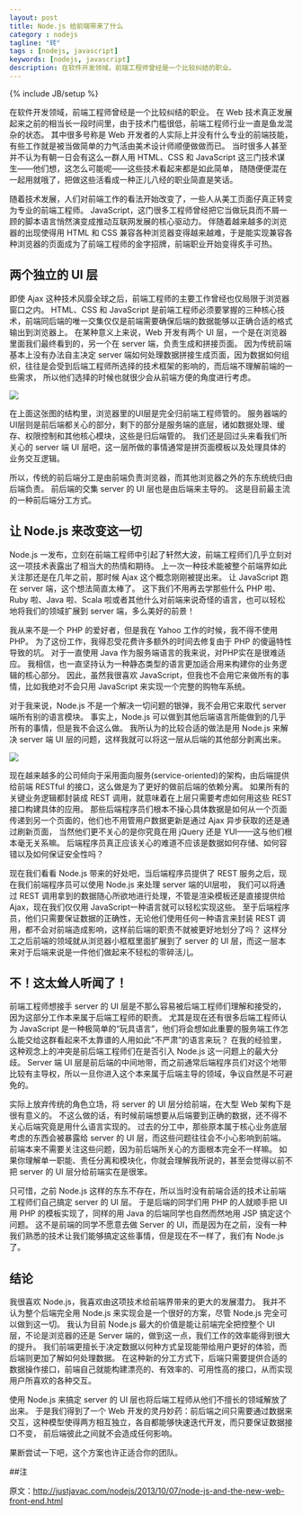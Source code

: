 ```yaml
---
layout: post
title: Node.js 给前端带来了什么
category : nodejs
tagline: "转"
tags : [nodejs, javascript]
keywords: [nodejs, javascript]
description: 在软件开发领域，前端工程师曾经是一个比较纠结的职业。
---
```

{% include JB/setup %}

在软件开发领域，前端工程师曾经是一个比较纠结的职业。
在 Web 技术真正发展起来之前的相当长一段时间里，由于技术门槛很低，前端工程师行业一直是鱼龙混杂的状态。
其中很多号称是 Web 开发者的人实际上并没有什么专业的前端技能，有些工作就是被当做简单的力气活由美术设计师顺便做做而已。
当时很多人甚至并不认为有朝一日会有这么一群人用 HTML、CSS 和 JavaScript 这三门技术谋生——他们想，这怎么可能呢——这些技术看起来都是如此简单，
随随便便混在一起用就哦了，把做这些活看成一种正儿八经的职业简直是笑话。

随着技术发展，人们对前端工作的看法开始改变了，一些人从美工页面仔真正转变为专业的前端工程师。
JavaScript，这门很多工程师曾经把它当做玩具而不屑一顾的脚本语言悄然演变成推动互联网发展的核心驱动力。
伴随着越来越多的浏览器的出现使得用 HTML 和 CSS 兼容各种浏览器变得越来越难，于是能实现兼容各种浏览器的页面成为了前端工程师的金字招牌，前端职业开始变得炙手可热。

## 两个独立的 UI 层

即使 Ajax 这种技术风靡全球之后，前端工程师的主要工作曾经也仅局限于浏览器窗口之内。
HTML、CSS 和 JavaScript 是前端工程师必须要掌握的三种核心技术，前端同后端的唯一交集仅仅是前端需要确保后端的数据能够以正确合适的格式输出到浏览器上。
在某种意义上来说，Web 开发有两个 UI 层，一个是在浏览器里面我们最终看到的，另一个在 server 端，负责生成和拼接页面。
因为传统前端基本上没有办法自主决定 server 端如何处理数据拼接生成页面，因为数据如何组织，往往是会受到后端工程师所选择的技术框架的影响的，而后端不理解前端的一些需求，
所以他们选择的时候也就很少会从前端方便的角度进行考虑。

![]({{BLOG_IMG}}123.png)

在上面这张图的结构里，浏览器里的UI层是完全归前端工程师管的。
服务器端的UI层则是前后端都关心的部分，剩下的部分是服务端的底层，诸如数据处理、缓存、权限控制和其他核心模块，这些是归后端管的。
我们还是回过头来看我们所关心的 server 端 UI 层吧，这一层所做的事情通常是拼页面模板以及处理具体的业务交互逻辑。

所以，传统的前后端分工是由前端负责浏览器，而其他浏览器之外的东东统统归由后端负责。
前后端的交集 server 的 UI 层也是由后端来主导的。
这是目前最主流的一种前后端分工方式。

## 让 Node.js 来改变这一切

Node.js 一发布，立刻在前端工程师中引起了轩然大波，前端工程师们几乎立刻对这一项技术表露出了相当大的热情和期待。
上一次一种技术能被整个前端界如此关注那还是在几年之前，那时候 Ajax 这个概念刚刚被提出来。
让 JavaScript 跑在 server 端，这个想法简直太棒了。
这下我们不用再去学那些什么 PHP 啦、Ruby 啦、Java 啦、Scala 啦或者其他什么对前端来说奇怪的语言，也可以轻松地将我们的领域扩展到 server 端，多么美好的前景！

我从来不是一个 PHP 的爱好者，但是我在 Yahoo 工作的时候，我不得不使用 PHP。
为了这份工作，我得忍受花费许多额外的时间去修复由于 PHP 的傻逼特性导致的坑。
对于一直使用 Java 作为服务端语言的我来说，对PHP实在是很难适应。
我相信，也一直坚持认为一种静态类型的语言更加适合用来构建你的业务逻辑的核心部分。
因此，虽然我很喜欢 JavaScript，但我也不会用它来做所有的事情，比如我绝对不会只用 JavaScript 来实现一个完整的购物车系统。

对于我来说，Node.js 不是一个解决一切问题的银弹，我不会用它来取代 server 端所有别的语言模块。
事实上，Node.js 可以做到其他后端语言所能做到的几乎所有的事情，但是我不会这么做。
我所认为的比较合适的做法是用 Node.js 来解决 server 端 UI 层的问题，这样我就可以将这一层从后端的其他部分剥离出来。

![]({{BLOG_IMG}}124.png)

现在越来越多的公司倾向于采用面向服务(service-oriented)的架构，由后端提供给前端 RESTful 的接口，这么做是为了更好的做前后端的依赖分离。
如果所有的关键业务逻辑都封装成 REST 调用，就意味着在上层只需要考虑如何用这些 REST 接口构建具体的应用。
那些后端程序员们根本不操心具体数据是如何从一个页面传递到另一个页面的，他们也不用管用户数据更新是通过 Ajax 异步获取的还是通过刷新页面，
当然他们更不关心的是你究竟在用 jQuery 还是 YUI——这与他们根本毫无关系嘛。
后端程序员真正应该关心的难道不应该是数据如何存储、如何容错以及如何保证安全性吗？

现在我们看看 Node.js 带来的好处吧，当后端程序员提供了 REST 服务之后，现在我们前端程序员可以使用 Node.js 来处理 server 端的UI层啦，
我们可以将通过 REST 调用拿到的数据随心所欲地进行处理，不管是渲染模板还是直接提供给 Ajax，现在我们仅仅用 JavaScript一种语言就可以轻松实现这些。
至于后端程序员，他们只需要保证数据的正确性，无论他们使用任何一种语言来封装 REST 调用，都不会对前端造成影响，这样前后端的职责不就被更好地划分了吗？
这样分工之后前端的领域就从浏览器小框框里面扩展到了 server 的 UI 层，而这一层本来对于后端来说是一件他们做起来不轻松的零碎活儿。

## 不！这太耸人听闻了！

前端工程师想接手 server 的 UI 层是不那么容易被后端工程师们理解和接受的，因为这部分工作本来属于后端工程师的职责。
尤其是现在还有很多后端工程师认为 JavaScript 是一种极简单的“玩具语言”，他们将会想如此重要的服务端工作怎么能交给这群看起来不太靠谱的人用如此“不严肃”的语言来玩？
在我的经验里，这种观念上的冲突是前后端工程师们在是否引入 Node.js 这一问题上的最大分歧。
Server 端 UI 层是前后端的中间地带，而之前通常后端程序员们对这个地带比较有主导权，所以一旦你进入这个本来属于后端主导的领域，争议自然是不可避免的。

实际上放弃传统的角色立场，将 server 的 UI 层分给前端，在大型 Web 架构下是很有意义的。
不这么做的话，有时候前端想要从后端要到正确的数据，还不得不关心后端究竟是用什么语言实现的。
过去的分工中，那些原本属于核心业务底层考虑的东西会被暴露给 server 的 UI 层，而这些问题往往会不小心影响到前端。
前端本来不需要关注这些问题，因为前后端所关心的方面根本完全不一样嘛。
如果你理解单一职能、责任分离和模块化，你就会理解我所说的，甚至会觉得以前不把 server 的 UI 层分给前端实在是很笨。

只可惜，之前 Node.js 这样的东东不存在，所以当时没有前端合适的技术让前端工程师们自己搞定 server 的 UI 层。
于是后端的同学们用 PHP 的人就顺手把 UI 用 PHP 的模板实现了，同样的用 Java 的后端同学也自然而然地用 JSP 搞定这个问题。
这不是前端的同学不愿意去做 Server 的 UI，而是因为在之前，没有一种我们熟悉的技术让我们能够搞定这些事情，但是现在不一样了，我们有 Node.js 了。

## 结论

我很喜欢 Node.js，我喜欢由这项技术给前端界带来的更大的发展潜力。
我并不认为整个后端完全用 Node.js 来实现会是一个很好的方案，尽管 Node.js 完全可以做到这一切。
我认为目前 Node.js 最大的价值是能让前端完全把控整个 UI 层，不论是浏览器的还是 Server 端的，做到这一点，我们工作的效率能得到很大的提升。
我们前端更擅长于决定数据以何种方式呈现能带给用户更好的体验，而后端则更加了解如何处理数据。
在这种新的分工方式下，后端只需要提供合适的数据操作接口，前端自己就能构建漂亮的、有效率的、可用性高的接口，从而实现用户所喜欢的各种交互。

使用 Node.js 来搞定 server 的 UI 层也将后端工程师从他们不擅长的领域解放了出来。
于是我们得到了一个 Web 开发的灵丹妙药：前后端之间只需要通过数据来交互，这种模型使得两方相互独立，各自都能够快速迭代开发，而只要保证数据接口不变，
前后端彼此之间就不会造成任何影响。

果断尝试一下吧，这个方案也许正适合你的团队。

##注

原文：http://justjavac.com/nodejs/2013/10/07/node-js-and-the-new-web-front-end.html